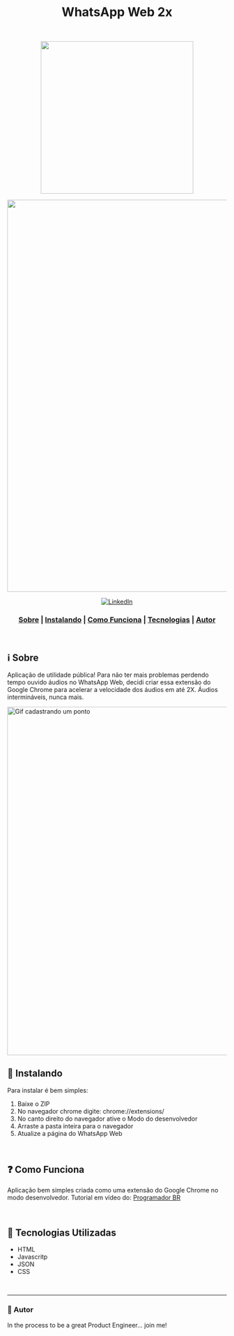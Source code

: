 <h1 align="center">
WhatsApp Web 2x <br />
</h1>

<br />
<p align="center">
<img src="https://ik.imagekit.io/tdrippvoj8/whatsapp2x/logo-whatsapp2x_JigvRqG3y.png" width="350"><p>

<p align="center"> 
<img src="https://ik.imagekit.io/tdrippvoj8/whatsapp2x/whatsapp2x-gif1_u1msWXJ3e.gif" width="900">
</p>

<p align="center">
  <a href="https://www.linkedin.com/in/caioledesma/" >
<img alt="LinkedIn" src="https://img.shields.io/badge/LinkedIn-Caio%20Ledesma-blue?style=flat-square&logo=linkedin">
  </a>
</p>

<h3 align="center">  
  <a href="#information_source-sobre">Sobre</a> |
  <a href="#wrench-instalando">Instalando</a> | 
  <a href="#interrobang-motivo">Como Funciona</a> | 
  <a href="#rocket-tecnologias-utilizadas">Tecnologias</a> | 
  <a href="#wave-autor">Autor</a> 
</h3>

<br />

## :information_source: Sobre

Aplicação de utilidade pública! Para não ter mais problemas perdendo tempo ouvido áudios no WhatsApp Web, decidi criar essa extensão do Google Chrome para acelerar a velocidade dos áudios em até 2X. Áudios intermináveis, nunca mais.

<img alt="Gif cadastrando um ponto" src="https://ik.imagekit.io/tdrippvoj8/cadastro-ponto-ecoleta_m_r0uszvi.gif" width=800>
<br />

## :wrench: Instalando

Para instalar é bem simples: 
1. Baixe o ZIP
2. No navegador chrome digite: chrome://extensions/
3. No canto direito do navegador ative o Modo do desenvolvedor
4. Arraste a pasta inteira para o navegador
5. Atualize a página do WhatsApp Web 


<br />

## :question: Como Funciona

Aplicação bem simples criada como uma extensão do Google Chrome no modo desenvolvedor. Tutorial em vídeo do: <a href="https://www.youtube.com/watch?v=j0Ih1xVyKbY">Programador BR</a>

<br />

## :rocket: Tecnologias Utilizadas

- HTML
- Javascritp
- JSON
- CSS

<br />

---


### :wave: Autor
In the process to be a great Product Engineer... join me! 

